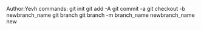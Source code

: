 Author:Yevh
commands:
git init
git add -A
git commit -a
git checkout -b newbranch_name
git branch
git branch -m branch_name newbranch_name
new
